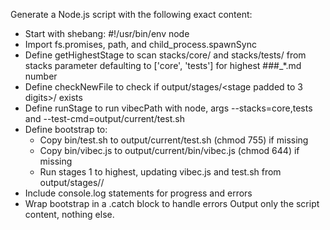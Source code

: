 Generate a Node.js script with the following exact content:
- Start with shebang: #!/usr/bin/env node
- Import fs.promises, path, and child_process.spawnSync
- Define getHighestStage to scan stacks/core/ and stacks/tests/ from stacks parameter defaulting to ['core', 'tests'] for highest ###_*.md number
- Define checkNewFile to check if output/stages/<stage padded to 3 digits>/<filename> exists
- Define runStage to run vibecPath with node, args --stacks=core,tests and --test-cmd=output/current/test.sh
- Define bootstrap to:
  - Copy bin/test.sh to output/current/test.sh (chmod 755) if missing
  - Copy bin/vibec.js to output/current/bin/vibec.js (chmod 644) if missing
  - Run stages 1 to highest, updating vibec.js and test.sh from output/stages/<stage>/
- Include console.log statements for progress and errors
- Wrap bootstrap in a .catch block to handle errors
Output only the script content, nothing else.
